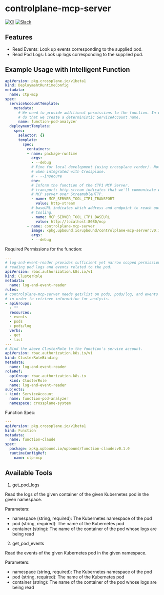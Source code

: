 # controlplane-mcp-server
[![CI](https://github.com/upbound/controlplane-mcp-server/actions/workflows/ci.yaml/badge.svg)](https://github.com/upbound/controlplane-mcp-server/actions/workflows/ci.yaml)
[![Slack](https://img.shields.io/badge/slack-upbound_crossplane-purple?logo=slack)](https://crossplane.slack.com/archives/C01TRKD4623)

## Features

* Read Events: Look up events corresponding to the supplied pod.
* Read Pod Logs: Look up logs corresponding to the supplied pod.

## Example Usage with Intelligent Function
```yaml
apiVersion: pkg.crossplane.io/v1beta1
kind: DeploymentRuntimeConfig
metadata:
  name: ctp-mcp
spec:
  serviceAccountTemplate:
    metadata:
      # We need to provide additional permissions to the function. In order to
      # do that we create a deterministic ServiceAccount name.
      name: function-pod-analyzer
  deploymentTemplate:
    spec:
      selector: {}
      template:
        spec:
          containers:
          - name: package-runtime
            args:
            - --debug
            # Fine for local development (using crossplane render). Not fine
            # when integrated with Crossplane.
            # - --insecure
            env:
            # Inform the function of the CTP1 MCP Server.
            # transport: http-stream indicates that we'll communicate with the
            # MCP server over StreamableHTTP.
            - name: MCP_SERVER_TOOL_CTP1_TRANSPORT
              value: http-stream
            # baseURL indicates which address and endpoint to reach out to for
            # tooling.
            - name: MCP_SERVER_TOOL_CTP1_BASEURL
              value: http://localhost:8080/mcp
          - name: controlplane-mcp-server
            image: xpkg.upbound.io/upbound/controlplane-mcp-server:v0.1.0
            args:
            - --debug
```

Required Permissions for the function:
```yaml
---
# log-and-event-reader provides sufficient yet narrow scoped permissions for
# reading pod logs and events related to the pod.
apiVersion: rbac.authorization.k8s.io/v1
kind: ClusterRole
metadata:
  name: log-and-event-reader
rules:
# controlplane-mcp-server needs get/list on pods, pods/log, and events
# in order to retrieve information for analysis.
- apiGroups:
  - ""
  resources:
  - events
  - pods
  - pods/log
  verbs:
  - get
  - list
---
# Bind the above ClusterRole to the function's service account.
apiVersion: rbac.authorization.k8s.io/v1
kind: ClusterRoleBinding
metadata:
  name: log-and-event-reader
roleRef:
  apiGroup: rbac.authorization.k8s.io
  kind: ClusterRole
  name: log-and-event-reader
subjects:
- kind: ServiceAccount
  name: function-pod-analyzer
  namespace: crossplane-system
```

Function Spec:
```yaml
---
apiVersion: pkg.crossplane.io/v1beta1
kind: Function
metadata:
  name: function-claude
spec:
  package: xpkg.upbound.io/upbound/function-claude:v0.1.0
  runtimeConfigRef:
    name: ctp-mcp
```

## Available Tools

1. get_pod_logs

Read the logs of the given container of the given Kubernetes pod in the given namespace.

Parameters:

* namespace (string, required): The Kubernetes namespace of the pod
* pod (string, required): The name of the Kubernetes pod
* container (string): The name of the container of the pod whose logs are being
read

2. get_pod_events

Read the events of the given Kubernetes pod in the given namespace.

Parameters:
* namespace (string, required): The Kubernetes namespace of the pod
* pod (string, required): The name of the Kubernetes pod
* container (string): The name of the container of the pod whose logs are being
read
